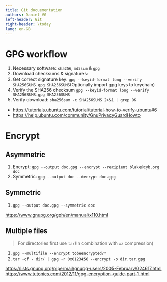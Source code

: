 ```yaml
---
title: Git docuementation
authors: Daniel VG
left-header: Git
right-header: \today
lang: en-GB
---
```


# GPG workflow

1. Necessary software: `sha256`, `md5sum` & `gpg`
2. Download checksums & signatures: 
3. Get correct signature key: `gpg --keyid-format long --verify SHA256SUMS.gpg SHA256SUMS`(Optionally import gpg keys to keychain)
4. Verify the SHA256 checksum `gpg --keyid-format long --verify SHA256SUMS.gpg SHA256SUMS`
5. Verify download: `sha256sum -c SHA256SUMS 2>&1 | grep OK`

* <https://tutorials.ubuntu.com/tutorial/tutorial-how-to-verify-ubuntu#6>
* <https://help.ubuntu.com/community/GnuPrivacyGuardHowto>

# Encrypt

## Asymmetric

1. Encrypt: `gpg --output doc.gpg --encrypt --recipient blake@cyb.org doc`
2. Symmetric: `gpg --output doc --decrypt doc.gpg`

## Symmetric

1. `gpg --output doc.gpg --symmetric doc`

<https://www.gnupg.org/gph/en/manual/x110.html>

## Multiple files

> For directories first use `tar`(In combination with `xz` compression)

1. `gpg --multifile --encrypt tobeencrypted/*`
2. `tar -cf - dir/ | gpg -r 0x0123456 --encrypt -o dir.tar.gpg`

<https://lists.gnupg.org/pipermail/gnupg-users/2005-February/024617.html>
<https://www.tutonics.com/2012/11/gpg-encryption-guide-part-1.html>
